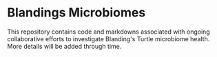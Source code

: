 # Blandings Microbiomes
This repository contains code and markdowns associated with ongoing collaborative efforts to investigate Blanding's Turtle microbiome health. More details will be added through time. 
